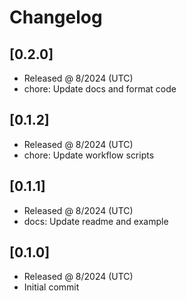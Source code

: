 # Changelog

## [0.2.0]

- Released @ 8/2024 (UTC)
- chore: Update docs and format code

## [0.1.2]

- Released @ 8/2024 (UTC)
- chore: Update workflow scripts

## [0.1.1]

- Released @ 8/2024 (UTC)
- docs: Update readme and example

## [0.1.0]

- Released @ 8/2024 (UTC)
- Initial commit
